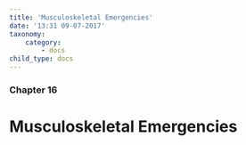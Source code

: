 ```yaml
---
title: 'Musculoskeletal Emergencies'
date: '13:31 09-07-2017'
taxonomy:
    category:
        - docs
child_type: docs
---
```


### Chapter 16

# Musculoskeletal Emergencies